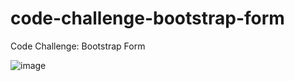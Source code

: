# code-challenge-bootstrap-form
Code Challenge: Bootstrap Form

![image](https://user-images.githubusercontent.com/59811970/140414878-6adbed20-8e38-4046-b178-8b63fd149d45.png)

